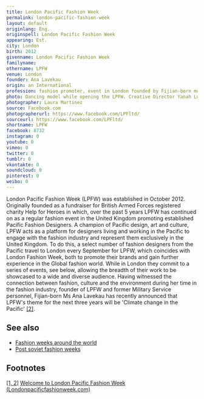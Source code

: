 ```yaml
---
title: London Pacific Fashion Week
permalink: london-pacific-fashion-week
layout: default
originlang: Eng.
originspell: London Pacific Fashion Week
appearing: Est.
city: London
birth: 2012
givenname: London Pacific Fashion Week
familyname:
othername: LPFW
venue: London
founder: Ana Lavekau
origin: an International
profession: fashion promoter, event in London founded by Fijian-born model Ana Lavekau
photo: Dancing model while opening the LPFW. Creative Director Yanah Luvy hosted at Meston Suite, The Royal Horse Guards Hotel.
photographer: Laura Martinez
source: Facebook.com
photographerurl: https://www.facebook.com/LPFltd/
sourceurl: https://www.facebook.com/LPFltd/
shortname: LPFW
facebook: 8732
instagram: 0
youtube: 0
vimeo: 0
twitter: 0
tumblr: 0
vkontakte: 0
soundcloud: 0
pinterest: 0
weibo: 0
---
```


<!---
To edit top block see
icon "Meta Data"
on right menu
Full edit instructions
indexmod.gq/edit
-->

London Pacific Fashion Week (LPFW) was established in October 2012. Originally founded as a fundraiser for British Armed Forces registered charity Help for Heroes in which, over the past 5 years LPFW has continued on as a regular fashion event in the United Kingdom promoting established Pacific Fashion Designers. A champion of Pacific design, art and culture, LPFW acts as a platform for designers living and working in the Pacific to engage with the fashion industry and represent them exclusively in the United Kingdom. To do this, a select number of fashion designers from the Pacific travel to London every September for LPFW, which coincides with London Fashion Week, both to promote their brands and gain further experience in the Global fashion world. While in London they commit to a series of events, see below, allowing the breadth of their work to be showcased to a wide and diverse audience. Having witnessed the connection between fashion, culture and the environment during her time in the fashion industry, founder of LPFW and former Military Service personnel, Fijian-born Ms Ana Lavekau has recently announced that LPFW's theme for the next three years will be 'Climate change in the Pacific' <span id="a2">[\[2\]](#f2)</span>.                      

## See also

+ [Fashion weeks around the world](fashion-weeks-around-the-world)
+ [Post soviet fashion weeks](post-soviet-fashion-weeks)

## Footnotes

[[1, 2]](#a2) <span id="f2"></span> [Welcome to London Pacific Fashion Week (Londonpacificfashionweek.com)](https://londonpacificfashionweek.com)
